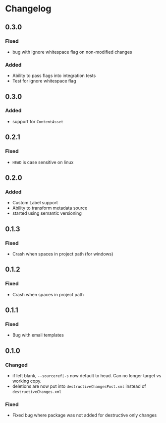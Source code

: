 # Changelog

## 0.3.0

### Fixed

- bug with ignore whitespace flag on non-modified changes

### Added

- Ability to pass flags into integration tests
- Test for ignore whitespace flag

## 0.3.0

### Added

- support for `ContentAsset`

## 0.2.1

### Fixed

- `HEAD` is case sensitive on linux

## 0.2.0

### Added

- Custom Label support
- Ability to transform metadata source
- started using semantic versioning

## 0.1.3

### Fixed

- Crash when spaces in project path (for windows)

## 0.1.2

### Fixed

- Crash when spaces in project path

## 0.1.1

### Fixed

- Bug with email templates

## 0.1.0

### Changed

- if left blank, `--sourceref|-s` now default to head. Can no longer target vs working copy.
- deletions are now put into `destructiveChangesPost.xml` instead of `destructiveChanges.xml`

### Fixed

- Fixed bug where package was not added for destructive only changes
